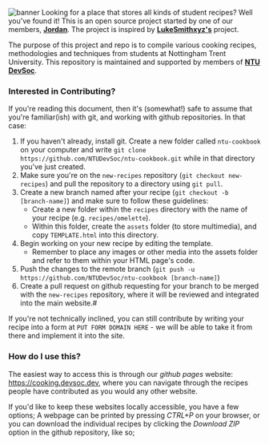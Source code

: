 ![banner](https://user-images.githubusercontent.com/56484022/111040860-2ab79080-842d-11eb-8af7-7e1cfb6b77b4.gif)
Looking for a place that stores all kinds of student recipes? Well you've found it! This is an open source project started by one of our members, [**Jordan**](https://github.com/jordanofoster). The project is inspired by [**LukeSmithxyz's**](https://github.com/lukesmithxyz/based.cooking) project.  

The purpose of this project and repo is to compile various cooking recipes, methodologies and techniques from students at Nottingham Trent University. This repository is maintained and supported by members of [**NTU DevSoc**](https://devsoc.co.uk/). 

### Interested in Contributing?

If you're reading this document, then it's (somewhat!) safe to assume that you're familiar(ish) with git, and working with github repositories. In that case:

1. If you haven't already, install git. Create a new folder called `ntu-cookbook` on your computer and write `git clone https://github.com/NTUDevSoc/ntu-cookbook.git` while in that directory you've just created.
2. Make sure you're on the `new-recipes` repository (`git checkout new-recipes`) and pull the repository to a directory using `git pull`.
3. Create a new branch named after your recipe (`git checkout -b [branch-name]`) and make sure to follow these guidelines:
     - Create a new folder within the `recipes` directory with the name of your recipe (e.g. `recipes/omelette`).
     - Within this folder, create the `assets` folder (to store multimedia), and copy `TEMPLATE.html` into this directory. 
4. Begin working on your new recipe by editing the template.    
   - Remember to place any images or other media into the assets folder and refer to them within your HTML page's code.
5. Push the changes to the remote branch (`git push -u https://github.com/NTUDevSoc/ntu-cookbook [branch-name]`)
6. Create a pull request on github requesting for your branch to be merged with the `new-recipes` repository, where it will be reviewed and integrated into the main website.#

If you're not technically inclined, you can still contribute by writing your recipe into a form at `PUT FORM DOMAIN HERE` - we will be able to take it from there and implement it into the site.

### How do I use this?

The easiest way to access this is through our *github pages* website: https://cooking.devsoc.dev, where you can navigate through the recipes people have contributed as you would any other website.

If you'd like to keep these websites locally accessible, you have a few options; A webpage can be printed by pressing *CTRL+P* on your browser, or you can download the individual recipes by clicking the *Download ZIP* option in the github repository, like so;


<!-- Will paste image through github's markdown editor. -->